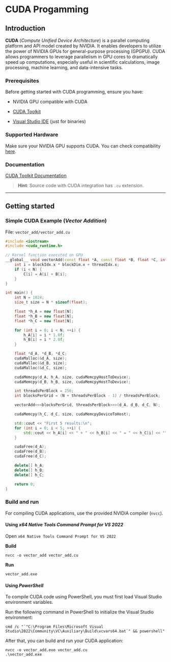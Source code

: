 # CUDA Progamming

## Introduction

**CUDA** (*Compute Unified Device Architecture*) is a parallel computing platform and API model created by NVIDIA. It enables developers to utilize the power of NVIDIA GPUs for general-purpose processing (GPGPU). CUDA allows programmers to leverage parallelism in GPU cores to dramatically speed up computations, especially useful in scientific calculations, image processing, machine learning, and data-intensive tasks.

### Prerequisites

Before getting started with CUDA programming, ensure you have:

- NVIDIA GPU compatible with CUDA

- [CUDA Toolkit](https://developer.nvidia.com/cuda-downloads)

- [Visual Studio IDE](https://visualstudio.microsoft.com/pl/downloads/) (just for binaries)

### Supported Hardware

Make sure your NVIDIA GPU supports CUDA. You can check compatibility [here](https://developer.nvidia.com/cuda-gpus).

### Documentation

[CUDA Toolkit Documentation](https://docs.nvidia.com/cuda/)

> **Hint**: Source code with CUDA integration has `.cu` extension.

---

## Getting started

### Simple CUDA Example (*Vector Addition*)

File: `vector_add/vector_add.cu`

``` cpp
#include <iostream>
#include <cuda_runtime.h>

// Kernel function executed on GPU
__global__ void vectorAdd(const float *A, const float *B, float *C, int N) {
    int i = blockIdx.x * blockDim.x + threadIdx.x;
    if (i < N) {
        C[i] = A[i] + B[i];
    }
}

int main() {
    int N = 1024;
    size_t size = N * sizeof(float);

    float *h_A = new float[N];
    float *h_B = new float[N];
    float *h_C = new float[N];

    for (int i = 0; i < N; ++i) {
        h_A[i] = i * 1.0f;
        h_B[i] = i * 2.0f;
    }

    float *d_A, *d_B, *d_C;
    cudaMalloc(&d_A, size);
    cudaMalloc(&d_B, size);
    cudaMalloc(&d_C, size);

    cudaMemcpy(d_A, h_A, size, cudaMemcpyHostToDevice);
    cudaMemcpy(d_B, h_B, size, cudaMemcpyHostToDevice);

    int threadsPerBlock = 256;
    int blocksPerGrid = (N + threadsPerBlock - 1) / threadsPerBlock;

    vectorAdd<<<blocksPerGrid, threadsPerBlock>>>(d_A, d_B, d_C, N);

    cudaMemcpy(h_C, d_C, size, cudaMemcpyDeviceToHost);

    std::cout << "First 5 results:\n";
    for (int i = 0; i < 5; ++i) {
        std::cout << h_A[i] << " + " << h_B[i] << " = " << h_C[i] << "\n";
    }

    cudaFree(d_A);
    cudaFree(d_B);
    cudaFree(d_C);

    delete[] h_A;
    delete[] h_B;
    delete[] h_C;

    return 0;
}
```

### Build and run

For compiling CUDA applications, use the provided NVIDIA compiler (`nvcc`).

#### Using *x64 Native Tools Command Prompt for VS 2022*

Open `x64 Native Tools Command Prompt for VS 2022`

**Build**

``` console
nvcc -o vector_add vector_add.cu
```

**Run**

``` console
vector_add.exe
```

#### Using *PowerShell*

To compile CUDA code using PowerShell, you must first load Visual Studio environment variables.

Run the following command in PowerShell to initialize the Visual Studio environment:

``` console
cmd /c "`"C:\Program Files\Microsoft Visual Studio\2022\Community\VC\Auxiliary\Build\vcvars64.bat`" && powershell"
```

After that, you can build and run your CUDA application:

``` console
nvcc -o vector_add.exe vector_add.cu
.\vector_add.exe
```

